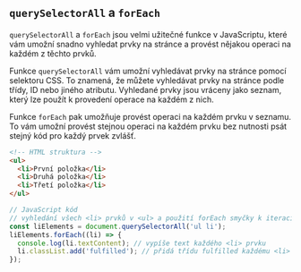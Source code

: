 ## `querySelectorAll` a `forEach`

`querySelectorAll` a `forEach` jsou velmi užitečné funkce v JavaScriptu, které vám umožní snadno vyhledat prvky na stránce a provést nějakou operaci na každém z těchto prvků.

Funkce `querySelectorAll` vám umožní vyhledávat prvky na stránce pomocí selektoru CSS. To znamená, že můžete vyhledávat prvky na stránce podle třídy, ID nebo jiného atributu. Vyhledané prvky jsou vráceny jako seznam, který lze použít k provedení operace na každém z nich.

Funkce `forEach` pak umožňuje provést operaci na každém prvku v seznamu. To vám umožní provést stejnou operaci na každém prvku bez nutnosti psát stejný kód pro každý prvek zvlášť.

```html
<!-- HTML struktura -->
<ul>
  <li>První položka</li>
  <li>Druhá položka</li>
  <li>Třetí položka</li>
</ul>
```

```js
// JavaScript kód
// vyhledání všech <li> prvků v <ul> a použití forEach smyčky k iteraci přes každý prvek
const liElements = document.querySelectorAll('ul li');
liElements.forEach((li) => {
  console.log(li.textContent); // vypíše text každého <li> prvku
  li.classList.add('fulfilled'); // přidá třídu fulfilled každému <li> prvku
});
```
